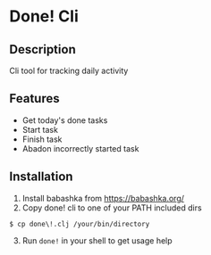 # Done! Cli

## Description

Cli tool for tracking daily activity

## Features

- Get today's done tasks
- Start task
- Finish task
- Abadon incorrectly started task

## Installation

1. Install babashka from https://babashka.org/
2. Copy done! cli to one of your PATH included dirs
```shell
$ cp done\!.clj /your/bin/directory
```
3. Run `done!` in your shell to get usage help
